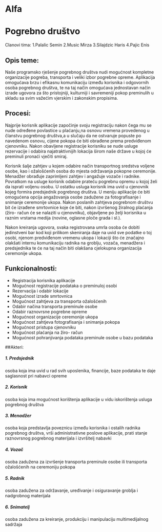 # Alfa
# Pogrebno društvo

Clanovi tima:
   1.Palalic Semin
   2.Music Mirza
   3.Silajdzic Haris
   4.Pajic Enis
   
## Opis teme:
Naše programsko rješenje pogrebnog društva nudi mogućnost kompletne organizacije pogreba, transporta i veliki izbor pogrebne opreme. 
Aplikacija omogućava brzu i efikasnu komunikaciju između korisnika i odgovornih osoba pogrebnog društva, te na taj način omogućava 
jednostavan način izrade ugovora za što pristojniji, kulturniji i savremeniji pokop preminulih u skladu sa svim važećim vjerskim i zakonskim propisima.


## Procesi: 
Najprije korisnik aplikacije započinje svoju registraciju nakon čega mu se nude određene povlastice u plaćanju,na osnovu vremena provedenog u članstvu pogrebnog
društva,a u slučaju da ne ostvaruje popuste po navedenom osnovu, cijene pokopa će biti obrađene prema predviđenom cjenovniku. Nakon obavljene registracije
korisniku se nude usluge rezervacije i odabira najatraktivnijih lokacija širom naše države u kojoj će preminuli pronaći vječiti smiraj. 

Korisnik šalje zahtjev u kojem odabire način transportnog sredstva voljene osobe, kao i ožalošćenih osoba do mjesta održavanja pokopne ceremonije. Menadžer obrađuje zaprimljeni zahtjev 
i angažuje vozače i radnike. Povratkom na usluge korisnik odabire prateću pogrebnu opremu u kojoj želi da isprati voljenu osobu. U ostatku usluga korisnik ima uvid u
cjenovnik kojeg formira predsjednik pogrebnog društva. U meniju aplikacije će biti omogućena opcija angažovanja osobe zadužene za fotografisanje i snimanje 
ceremonije ukopa. Nakon poslanih zahtjeva pogrebnom društvu bit će izrađene smrtovnice koje će biti, nakon izvršenog žiralnog plaćanja (žiro- račun će se nalaziti
u cjenovniku), objavljene po želji korisnika u raznim vrstama medija (novine, oglasne ploče grada i sl.). 

Nakon kreiranja ugovora, svaka registrovana umrla osoba će dobiti jedinstveni bar kod koji prilikom skeniranja daje na uvid sve podatke o toj osobi, njenom predviđenom vremenu ukopa i lokaciji što će značajno olakšati
internu komunikaciju radnika na groblju, vozača, menadžera i predsjednika te će na taj način biti olakšana cjelokupna organizacija ceremonije ukopa.


## Funkcionalnosti:
* Registracija korisnika aplikacije 
* Mogućnost registracije podataka o preminuloj osobi
* Rezervacija i odabir lokacije
* Mogućnost izrade smrtovnica
* Mogućnost zahtjeva za transporta ožalošćenih
* Odabir načina transporta preminule osobe
* Odabir raznovrsne pogrebne opreme
* Mogućnost organizacije ceremonije ukopa
* Mogućnost zahtjeva fotografisanja i snimanja pokopa
* Mogućnost pristupa cjenovniku
* Mogućnost plaćanja na žiro- račun
* Mogućnost pohranjivanja podataka preminule osobe u bazu podataka

##Akteri: 

##### 1. Predsjednik 
osoba koja ima uvid u rad svih uposlenika, financije, baze podataka te daje saglasnost pri nabavci opreme
##### 2. Korisnik 
osoba koja ima mogućnost korištenja aplikacije u vidu iskorištenja usluga pogrebnog društva
##### 3. Menadžer    
osoba koja predstavlja poveznicu između korisnika i ostalih radnika pogrebnog društva, vrši administrativne poslove aplikacije, prati stanje raznovrsnog pogrebnog materijala i izvršitelj nabavki
##### 4. Vozač	      
osoba zadužena za izvršenje transporta preminule osobe ili transporta ožalošćenih na ceremoniju pokopa
##### 5. Radnik
osoba zadužena za održavanje, uređivanje i osiguravanje groblja i nadgrobnog materijala
##### 6. Snimatelj    
osoba zadužena za kreiranje, produkciju i manipulaciju multimedijalnog sadržaja
